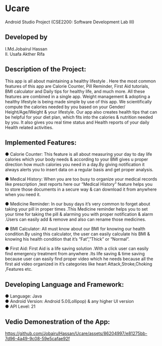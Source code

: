 # Ucare
Android Studio Project (CSE2200: Software Development Lab III)

## Developed by
  I.Md.Jobairul Hassan<br>
  II. Usafa Akther Rifa
## Description of the Project:

This app is all about maintaining a healthy lifestyle . Here the most common features of this app are Calorie Counter, Pill Reminder, First Aid tutorials, BMI calculator and Daily tips for healthy life, and much more. All these features are combined in a single app. Weight management & adopting a healthy lifestyle is being made simple by use of this app. We scientifically compute the calories needed by you based on your Gender/ Height/Age/Weight & your lifestyle. Our app also creates health tips that can be helpful for your diet plan, which fits into the calories & nutrition needed by you. It also gives you real time status and Health reports of your daily Health related activities.
## Implemented Features:

●	Calorie Counter: This feature is all about measuring your day to day life  calories which your body needs & according to your BMI  gives u proper  direction how much calories you need in a day.By giving notification it always alerts you to insert data on a  regular basis and get proper analysis.

●	Medical History: When you are too busy to organize your medical records like prescription ,test reports here our “Medical History” feature helps you to store those documents in a secure way & can download it from anywhere when you need it.

●	Medicine Reminder: In our busy days it’s very common to forget about taking your pill in proper times .This Medicine reminder helps you to set your time for taking the pill  & alarming you with proper notification & alarm .Users can easily add & remove and also can rename those medicines.

●	BMI Calculator: All must know about our BMI for knowing our health condition.By using this calculator, the user can easily calculate his BMI & knowing his health condition that it’s “Fat”,”Thick” or “Normal”.

●	First Aid: First Aid is a life saving solution .With a click user can easily find emergency treatment from anywhere .Its life saving & time saving because user can easily find  proper video which he needs  because  all the first aid video organized in it’s categories like heart Attack,Stroke,Choking ,Features etc.

## Developing Language and Framework:
●	Language: Java <br>
●	Android Version: Android 5.0(Lollipop) & any higher UI version <br>
●	API Level: 21 <br>

## Vedio Demonestration of the App:

https://github.com/JobairulHassan/Ucare/assets/86204997/e81275bb-7d96-4a49-9c08-59e5cafae92f
